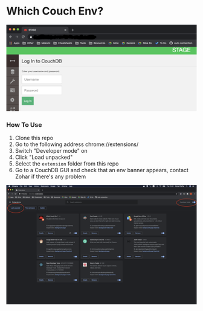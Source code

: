 # Which Couch Env?


![Extensions dashboard screenshot](/demo.png)


### How To Use
1. Clone this repo
1. Go to the following address chrome://extensions/
1. Switch "Developer mode" on
1. Click "Load unpacked"
1. Select the `extension` folder from this repo
1. Go to a CouchDB GUI and check that an env banner appears, contact Zohar if there's any problem

![Extensions dashboard screenshot](/extensions_dashboard.png)
